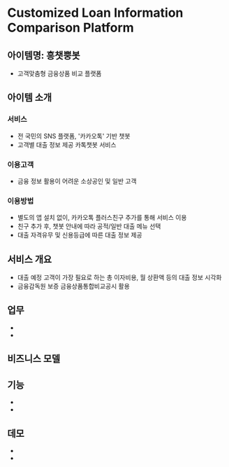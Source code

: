 # Customized Loan Information Comparison Platform 

## 아이템명: 흥챗뿡봇
- 고객맞춤형 금융상품 비교 플랫폼

## 아이템 소개
### 서비스 
- 전 국민의 SNS 플랫폼, '카카오톡' 기반 챗봇
- 고객별 대출 정보 제공 카톡챗봇 서비스
### 이용고객
- 금융 정보 활용이 어려운 소상공인 및 일반 고객
### 이용방법
- 별도의 앱 설치 없이, 카카오톡 플러스친구 추가를 통해 서비스 이용
- 친구 추가 후, 챗봇 안내에 따라 공적/일반 대출 메뉴 선택
- 대출 자격유무 및 신용등급에 따른 대출 정보 제공 

## 서비스 개요
- 대출 예정 고객이 가장 필요로 하는 총 이자비용, 월 상환액 등의 대출 정보 시각화
- 금융감독원 보증 금융상품통합비교공시 활용

## 업무 
-
-


## 비즈니스 모델


## 기능
-
-

## 데모
-
-
